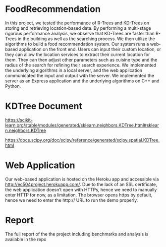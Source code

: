 # FoodRecommendation

In this project, we tested the performance of R-Trees and KD-Trees on storing and retrieving location-based data. By performing a multi-stage rigorous performance analysis, we observe that KD-Trees are faster than R-Trees in the building as well as the searching process. We then utilize the algorithms to build a food recommendation system. Our system runs a web-based application on the front end. Users can input their custom location, or they can allow the location services to extract their current location for them. They can then adjust other parameters such as cuisine type and the radius of the search for refining their search experience. We implemented the underlying algorithms in a local server, and the web application communicated the input and output with the server. We implemented the server as an Express application and the underlying algorithms on C++ and Python. 


# KDTree Document

https://scikit-learn.org/stable/modules/generated/sklearn.neighbors.KDTree.html#sklearn.neighbors.KDTree

https://docs.scipy.org/doc/scipy/reference/generated/scipy.spatial.KDTree.html

# Web Application

Our web-based application is hosted on the Heroku app and accessible via
http://ec504project.herokuapp.com/. Due to the lack of an SSL certificate, the web application
doesn’t open with HTTPs, hence we need to manually enter HTTP for now, as a limitation. The
browser opens https by default, hence we need to enter the http:// URL to run the demo
properly.

# Report

The full report of the the project including benchmarks and analysis is available in the repo
